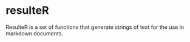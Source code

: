 # resulteR
ResulteR is a set of functions that generate strings of text for the use in markdown documents. 
